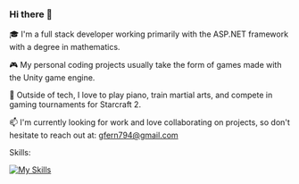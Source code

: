 ### Hi there 👋

🎓 I'm a full stack developer working primarily with the ASP.NET framework with a degree in mathematics.

🎮 My personal coding projects usually take the form of games made with the Unity game engine.

🎹 Outside of tech, I love to play piano, train martial arts, and compete in gaming tournaments for Starcraft 2.

📫 I'm currently looking for work and love collaborating on projects, so don't hesitate to reach out at: gfern794@gmail.com

Skills:

[![My Skills](https://skillicons.dev/icons?i=html,css,js,cs,dotnet,jquery,powershell,sass,figma,git,github,unity,visualstudio,vscode)](https://skillicons.dev)
